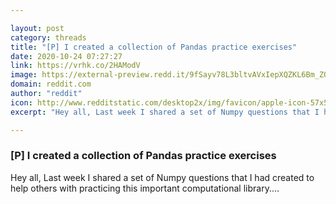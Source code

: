 ```yaml
---

layout: post
category: threads
title: "[P] I created a collection of Pandas practice exercises"
date: 2020-10-24 07:27:27
link: https://vrhk.co/2HAModV
image: https://external-preview.redd.it/9fSayv78L3bltvAVxIepXQZKL6Bm_ZOjzbGWjpIgagM.jpg?width=800&height=418.848167539&auto=webp&crop=800:418.848167539,smart&s=9e28b06eeebfcbffbf1980fdb411716f8be47dc5
domain: reddit.com
author: "reddit"
icon: http://www.redditstatic.com/desktop2x/img/favicon/apple-icon-57x57.png
excerpt: "Hey all, Last week I shared a set of Numpy questions that I had created to help others with practicing this important computational library...."

---
```


### [P] I created a collection of Pandas practice exercises

Hey all, Last week I shared a set of Numpy questions that I had created to help others with practicing this important computational library....